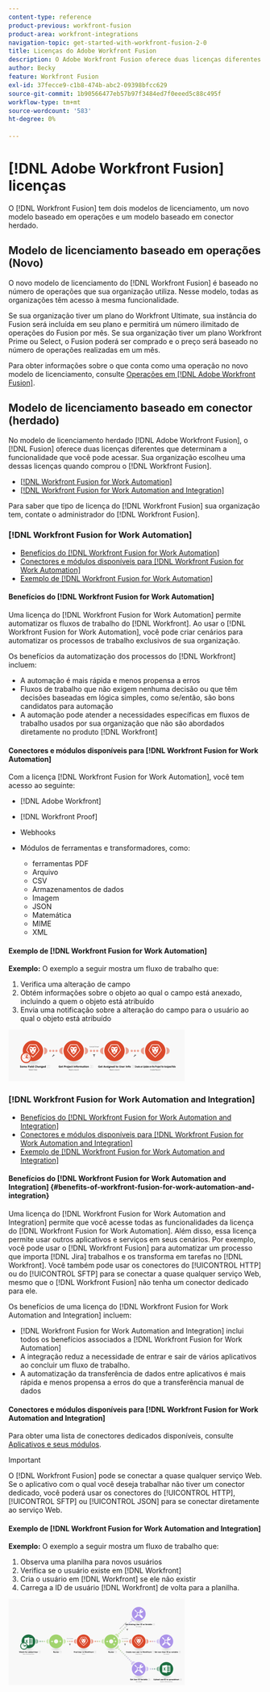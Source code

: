 ```yaml
---
content-type: reference
product-previous: workfront-fusion
product-area: workfront-integrations
navigation-topic: get-started-with-workfront-fusion-2-0
title: Licenças do Adobe Workfront Fusion
description: O Adobe Workfront Fusion oferece duas licenças diferentes que determinam a funcionalidade que você pode acessar. Sua organização escolheu uma dessas licenças ao comprar o Workfront Fusion.
author: Becky
feature: Workfront Fusion
exl-id: 37fecce9-c1b8-474b-abc2-09398bfcc629
source-git-commit: 1b90566477eb57b97f3484ed7f0eeed5c88c495f
workflow-type: tm+mt
source-wordcount: '583'
ht-degree: 0%

---
```


# [!DNL Adobe Workfront Fusion] licenças

O [!DNL Workfront Fusion] tem dois modelos de licenciamento, um novo modelo baseado em operações e um modelo baseado em conector herdado.

## Modelo de licenciamento baseado em operações (Novo)

O novo modelo de licenciamento do [!DNL Workfront Fusion] é baseado no número de operações que sua organização utiliza. Nesse modelo, todas as organizações têm acesso à mesma funcionalidade.

Se sua organização tiver um plano do Workfront Ultimate, sua instância do Fusion será incluída em seu plano e permitirá um número ilimitado de operações do Fusion por mês. Se sua organização tiver um plano Workfront Prime ou Select, o Fusion poderá ser comprado e o preço será baseado no número de operações realizadas em um mês.

Para obter informações sobre o que conta como uma operação no novo modelo de licenciamento, consulte [Operações em [!DNL Adobe Workfront Fusion]](/help/quicksilver/workfront-fusion/get-started/operations-in-workfront-fusion.md).

## Modelo de licenciamento baseado em conector (herdado)

No modelo de licenciamento herdado [!DNL Adobe Workfront Fusion], o [!DNL Fusion] oferece duas licenças diferentes que determinam a funcionalidade que você pode acessar. Sua organização escolheu uma dessas licenças quando comprou o [!DNL Workfront Fusion].

* [[!DNL Workfront Fusion for Work Automation]](#workfront-fusion-for-work-automation)
* [[!DNL Workfront Fusion for Work Automation and Integration]](#workfront-fusion-for-work-automation-and-integration)

Para saber que tipo de licença do [!DNL Workfront Fusion] sua organização tem, contate o administrador do [!DNL Workfront Fusion].

### [!DNL Workfront Fusion for Work Automation]

* [Benefícios do  [!DNL Workfront Fusion for Work Automation]](#benefits-of-workfront-fusion-for-work-automation)
* [Conectores e módulos disponíveis para  [!DNL Workfront Fusion for Work Automation]](#connectors-and-modules-available-for-workfront-fusion-for-work-automation)
* [Exemplo de [!DNL Workfront Fusion for Work Automation]](#example-of-workfront-fusion-for-work-automation)

#### Benefícios do [!DNL Workfront Fusion for Work Automation]

Uma licença do [!DNL Workfront Fusion for Work Automation] permite automatizar os fluxos de trabalho do [!DNL Workfront]. Ao usar o [!DNL Workfront Fusion for Work Automation], você pode criar cenários para automatizar os processos de trabalho exclusivos de sua organização.

Os benefícios da automatização dos processos do [!DNL Workfront] incluem:

* A automação é mais rápida e menos propensa a erros
* Fluxos de trabalho que não exigem nenhuma decisão ou que têm decisões baseadas em lógica simples, como se/então, são bons candidatos para automação
* A automação pode atender a necessidades específicas em fluxos de trabalho usados por sua organização que não são abordados diretamente no produto [!DNL Workfront]

#### Conectores e módulos disponíveis para [!DNL Workfront Fusion for Work Automation]

Com a licença [!DNL Workfront Fusion for Work Automation], você tem acesso ao seguinte:

* [!DNL Adobe Workfront]
* [!DNL Workfront Proof]
* Webhooks
* Módulos de ferramentas e transformadores, como:

   * ferramentas PDF
   * Arquivo
   * CSV
   * Armazenamentos de dados
   * Imagem
   * JSON
   * Matemática
   * MIME
   * XML

#### Exemplo de [!DNL Workfront Fusion for Work Automation]

**Exemplo:** O exemplo a seguir mostra um fluxo de trabalho que:

1. Verifica uma alteração de campo
1. Obtém informações sobre o objeto ao qual o campo está anexado, incluindo a quem o objeto está atribuído
1. Envia uma notificação sobre a alteração do campo para o usuário ao qual o objeto está atribuído

![](assets/fusion-template-example-350x102.png)

### [!DNL Workfront Fusion for Work Automation and Integration]

* [Benefícios do  [!DNL Workfront Fusion for Work Automation and Integration]](#benefits-of-workfront-fusion-for-work-automation-and-integration)
* [Conectores e módulos disponíveis para  [!DNL Workfront Fusion for Work Automation and Integration]](#connectors-and-modules-available-for-workfront-fusion-for-work-automation-and-integration)
* [Exemplo de [!DNL Workfront Fusion for Work Automation and Integration]](#example-of-workfront-fusion-for-work-automation-and-integration)

#### Benefícios do [!DNL Workfront Fusion for Work Automation and Integration] {#benefits-of-workfront-fusion-for-work-automation-and-integration}

Uma licença do [!DNL Workfront Fusion for Work Automation and Integration] permite que você acesse todas as funcionalidades da licença do [!DNL Workfront Fusion for Work Automation]. Além disso, essa licença permite usar outros aplicativos e serviços em seus cenários. Por exemplo, você pode usar o [!DNL Workfront Fusion] para automatizar um processo que importa [!DNL Jira] trabalhos e os transforma em tarefas no [!DNL Workfront]. Você também pode usar os conectores do [!UICONTROL HTTP] ou do [!UICONTROL SFTP] para se conectar a quase qualquer serviço Web, mesmo que o [!DNL Workfront Fusion] não tenha um conector dedicado para ele.

Os benefícios de uma licença do [!DNL Workfront Fusion for Work Automation and Integration] incluem:

* [!DNL Workfront Fusion for Work Automation and Integration] inclui todos os benefícios associados a [!DNL Workfront Fusion for Work Automation]
* A integração reduz a necessidade de entrar e sair de vários aplicativos ao concluir um fluxo de trabalho.
* A automatização da transferência de dados entre aplicativos é mais rápida e menos propensa a erros do que a transferência manual de dados

#### Conectores e módulos disponíveis para [!DNL Workfront Fusion for Work Automation and Integration]

Para obter uma lista de conectores dedicados disponíveis, consulte [Aplicativos e seus módulos](../../workfront-fusion/apps-and-their-modules/apps-and-their-modules.md).

>[!IMPORTANT]
>
>O [!DNL Workfront Fusion] pode se conectar a quase qualquer serviço Web. Se o aplicativo com o qual você deseja trabalhar não tiver um conector dedicado, você poderá usar os conectores do [!UICONTROL HTTP], [!UICONTROL SFTP] ou [!UICONTROL JSON] para se conectar diretamente ao serviço Web.

#### Exemplo de [!DNL Workfront Fusion for Work Automation and Integration]

**Exemplo:** O exemplo a seguir mostra um fluxo de trabalho que:

1. Observa uma planilha para novos usuários
1. Verifica se o usuário existe em [!DNL Workfront]
1. Cria o usuário em [!DNL Workfront] se ele não existir
1. Carrega a ID de usuário [!DNL Workfront] de volta para a planilha.

![](assets/fusion-integration-example--350x171.png)
